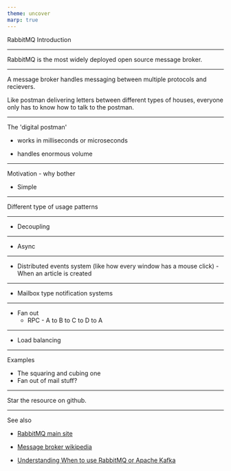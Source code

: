 ```yaml
---
theme: uncover
marp: true
---
```


RabbitMQ Introduction

---

RabbitMQ is the most widely deployed open source message broker.

---

<!-- Better way of explaining it maybe -->

A message broker handles messaging between multiple protocols and recievers. 

Like postman delivering letters between different types of houses, everyone only has to know how to talk to the postman.

---

The 'digital postman'

* works in milliseconds or microseconds

* handles enormous volume  

---

Motivation - why bother

- Simple


---

Different type of usage patterns 

---

- Decoupling 

---

- Async

---

- Distributed events system (like how every window has a mouse click) - When an article is created 

---

- Mailbox type notification systems

---

- Fan out 
    - RPC - A to B to C to D to A

---

- Load balancing

---


Examples
- The squaring and cubing one
- Fan out of mail stuff?

--- 

Star the resource on github.

---

See also

- [RabbitMQ main site](https://www.rabbitmq.com/)

- [Message broker wikipedia](https://en.wikipedia.org/wiki/Message_broker)

- [Understanding When to use RabbitMQ or Apache Kafka](https://content.pivotal.io/blog/understanding-when-to-use-rabbitmq-or-apache-kafka)
